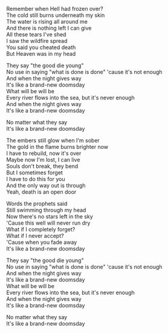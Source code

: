Remember when Hell had frozen over?\
The cold still burns underneath my skin\
The water is rising all around me\
And there is nothing left I can give\
All these tears I've shed\
I saw the wildfire spread\
You said you cheated death\
But Heaven was in my head


They say "the good die young"\
No use in saying "what is done is done" 'cause it's not enough\
And when the night gives way\
It's like a brand-new doomsday\
What will be will be\
Every river flows into the sea, but it's never enough\
And when the night gives way\
It's like a brand-new doomsday


No matter what they say\
It's like a brand-new doomsday


The embers still glow when I'm sober\
The gold in the flame burns brighter now\
I have to rebuild, now it's over\
Maybe now I'm lost, I can live\
Souls don't break, they bend\
But I sometimes forget\
I have to do this for you\
And the only way out is through\
Yeah, death is an open door


Words the prophets said\
Still swimming through my head\
Now there's no stars left in the sky\
'Cause this well will never run dry\
What if I completely forget?\
What if I never accept?\
'Cause when you fade away\
It's like a brand-new doomsday


They say "the good die young"\
No use in saying "what is done is done" 'cause it's not enough\
And when the night gives way\
It's like a brand-new doomsday\
What will be will be\
Every river flows into the sea, but it's never enough\
And when the night gives way\
It's like a brand-new doomsday


No matter what they say\
It's like a brand-new doomsday